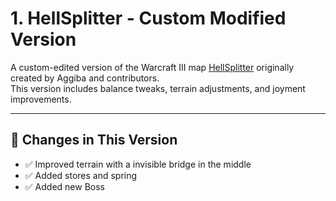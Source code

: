 # 1. HellSplitter - Custom Modified Version

A custom-edited version of the Warcraft III map [HellSplitter](https://www.hiveworkshop.com/threads/hellsplitter-updated.324570/) originally created by Aggiba and contributors.  
This version includes balance tweaks, terrain adjustments, and joyment improvements.


---

## 🔧 Changes in This Version

- ✅ Improved terrain with a invisible bridge in the middle 
- ✅ Added stores and spring
- ✅ Added new Boss

